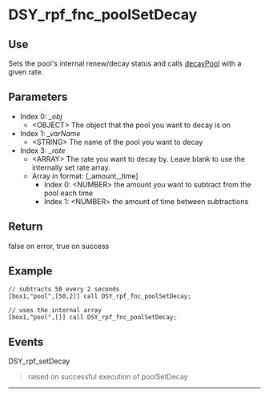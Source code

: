 # DSY_rpf_fnc_poolSetDecay

## Use

Sets the pool's internal renew/decay status and calls [decayPool]() with a given rate.

## Parameters
- Index 0: *_obj*
    - \<OBJECT\> The object that the pool you want to decay is on
- Index 1: *_varName*
    - \<STRING\> The name of the pool you want to decay
- Index 3: *_rate*
    - \<ARRAY\> The rate you want to decay by. Leave blank to use the internally set rate array.
    - Array in format: [_amount,_time]
        - Index 0: \<NUMBER\> the amount you want to subtract from the pool each time
        - Index 1: \<NUMBER\> the amount of time between subtractions

## Return

false on error, true on success

## Example

    // subtracts 50 every 2 seconds
    [box1,"pool",[50,2]] call DSY_rpf_fnc_poolSetDecay;

    // uses the internal array
    [box1,"pool",[]] call DSY_rpf_fnc_poolSetDecay;

## Events

DSY_rpf_setDecay
> raised on successful execution of poolSetDecay

***